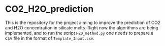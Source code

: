 # CO2_H2O_prediction
This is the repository for the project aiming to improve the prediction of CO2 and H2O concentration in silicate melts. Right now the algorithms are being implemented, and to run the script ```H2O_method.py``` one needs to prepare a csv file in the format of ```Template_Input.csv```. 
